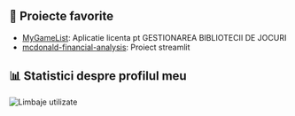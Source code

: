## 🌟 Proiecte favorite
- [MyGameList](mygamelist-e336.onrender.com/): Aplicatie licenta pt GESTIONAREA BIBLIOTECII DE JOCURI
- [mcdonald-financial-analysis](https://mcdonald-financial-analysis.streamlit.app/): Proiect streamlit


## 📊 Statistici despre profilul meu


![Limbaje utilizate](https://github-readme-stats.vercel.app/api/top-langs/?username=siralexeu&layout=compact&theme=radical)

<!--
![Statistici GitHub](https://github-readme-stats.vercel.app/api?username=siralexeu&show_icons=true&theme=radical)

## 🏆 Trofee GitHub

![Trofee](https://github-profile-trophy.vercel.app/?username=siralexeu&theme=radical)

## 🔥 Streak-uri de contribuții

![Streak Stats](https://github-readme-streak-stats.herokuapp.com/?user=siralexeu&theme=radical)



## 📫 Contact
- Email: [email@example.com](mailto:email@example.com)
- LinkedIn: [Profil LinkedIn](https://linkedin.com/in/siralexeu)
-->
